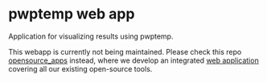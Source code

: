 # pwptemp web app
Application for visualizing results using pwptemp.

This webapp is currently not being maintained. Please check this repo [opensource_apps](https://github.com/pro-well-plan/opensource_apps) instead, where we develop an integrated [web application](https://lnkd.in/g2Yr5B9) covering all our existing open-source tools.
